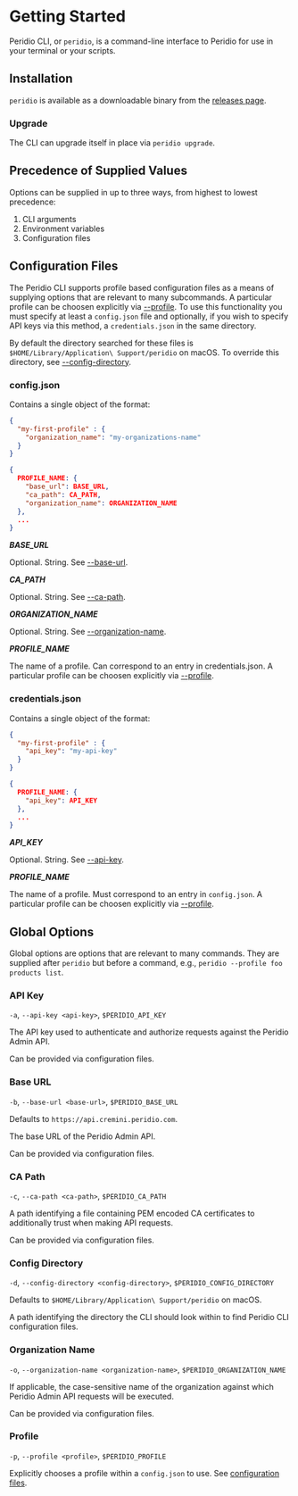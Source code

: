 # Getting Started

Peridio CLI, or `peridio`, is a command-line interface to Peridio for use in your terminal or your scripts.

## Installation

`peridio` is available as a downloadable binary from the [releases page](https://github.com/peridio/morel/releases).

### Upgrade

The CLI can upgrade itself in place via `peridio upgrade`.

## Precedence of Supplied Values

Options can be supplied in up to three ways, from highest to lowest precedence:

1. CLI arguments
2. Environment variables
3. Configuration files

## Configuration Files

The Peridio CLI supports profile based configuration files as a means of supplying options that are relevant to many subcommands. A particular profile can be choosen explicitly via [--profile](#profile). To use this functionality you must specify at least a `config.json` file and optionally, if you wish to specify API keys via this method, a `credentials.json` in the same directory.

By default the directory searched for these files is `$HOME/Library/Application\ Support/peridio` on macOS. To override this directory, see [--config-directory](#config-directory).

### config.json

Contains a single object of the format:

```json title="Example"
{
  "my-first-profile" : {
    "organization_name": "my-organizations-name"
  }
}
```

```json title="Schema"
{
  PROFILE_NAME: { 
    "base_url": BASE_URL,
    "ca_path": CA_PATH,
    "organization_name": ORGANIZATION_NAME
  },
  ...
}
```

***BASE_URL***

Optional. String. See [--base-url](#base-url).

***CA_PATH***

Optional. String. See [--ca-path](#ca-path).

***ORGANIZATION_NAME***

Optional. String. See [--organization-name](#organization-name).

***PROFILE_NAME***

The name of a profile. Can correspond to an entry in credentials.json. A particular profile can be choosen explicitly via [--profile](#profile).

### credentials.json

Contains a single object of the format:

```json title="Example"
{
  "my-first-profile" : {
    "api_key": "my-api-key"
  }
}
```
```json title="Schema"
{
  PROFILE_NAME: {
    "api_key": API_KEY
  },
  ...
}
```

***API_KEY***

Optional. String. See [--api-key](#api-key).

***PROFILE_NAME***

The name of a profile. Must correspond to an entry in `config.json`. A particular profile can be choosen explicitly via [--profile](#profile).

## Global Options

Global options are options that are relevant to many commands. They are supplied after `peridio` but before a command, e.g., `peridio --profile foo products list`.

### API Key

`-a`, `--api-key <api-key>`, `$PERIDIO_API_KEY`

The API key used to authenticate and authorize requests against the Peridio Admin API.

Can be provided via configuration files.

### Base URL

`-b`, `--base-url <base-url>`, `$PERIDIO_BASE_URL`

Defaults to `https://api.cremini.peridio.com`.

The base URL of the Peridio Admin API.

Can be provided via configuration files.

### CA Path

`-c`, `--ca-path <ca-path>`, `$PERIDIO_CA_PATH`

A path identifying a file containing PEM encoded CA certificates to additionally trust when making API requests.

Can be provided via configuration files.

### Config Directory

`-d`, `--config-directory <config-directory>`, `$PERIDIO_CONFIG_DIRECTORY`

Defaults to `$HOME/Library/Application\ Support/peridio` on macOS.

A path identifying the directory the CLI should look within to find Peridio CLI configuration files.

### Organization Name

`-o`, `--organization-name <organization-name>`, `$PERIDIO_ORGANIZATION_NAME`

If applicable, the case-sensitive name of the organization against which Peridio Admin API requests will be executed.

Can be provided via configuration files.

### Profile

`-p`, `--profile <profile>`, `$PERIDIO_PROFILE`

Explicitly chooses a profile within a `config.json` to use. See [configuration files](#configuration-files).
